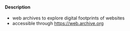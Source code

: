 #### Description 
- web archives to explore digital footprints of websites 
- accessible through https://web.archive.org